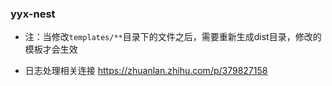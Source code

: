 ### yyx-nest

- 注：当修改`templates/**`目录下的文件之后，需要重新生成dist目录，修改的模板才会生效

- 日志处理相关连接 https://zhuanlan.zhihu.com/p/379827158
